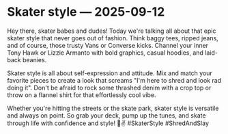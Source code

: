 # Skater style — 2025-09-12

Hey there, skater babes and dudes! Today we're talking all about that epic skater style that never goes out of fashion. Think baggy tees, ripped jeans, and of course, those trusty Vans or Converse kicks. Channel your inner Tony Hawk or Lizzie Armanto with bold graphics, casual hoodies, and laid-back beanies.

Skater style is all about self-expression and attitude. Mix and match your favorite pieces to create a look that screams "I'm here to shred and look rad doing it". Don't be afraid to rock some thrashed denim with a crop top or throw on a flannel shirt for that effortlessly cool vibe.

Whether you're hitting the streets or the skate park, skater style is versatile and always on point. So grab your deck, pump up the tunes, and skate through life with confidence and style!  🤙✌️ #SkaterStyle #ShredAndSlay